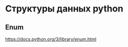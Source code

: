 Структуры данных python
=======================

Enum
----

https://docs.python.org/3/library/enum.html
